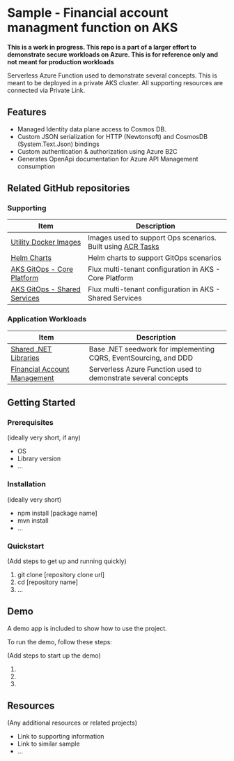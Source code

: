 # Sample - Financial account managment function on AKS
**This is a work in progress. This repo is a part of a larger effort to demonstrate secure workloads on Azure. This is for reference only and not meant for production workloads**

Serverless Azure Function used to demonstrate several concepts. This is meant to be deployed in a private AKS cluster. All supporting resources are connected via Private Link.

## Features
* Managed Identity data plane access to Cosmos DB.
* Custom JSON serialization for HTTP (Newtonsoft) and CosmosDB (System.Text.Json) bindings
* Custom authentication & authorization using Azure B2C
* Generates OpenApi documentation for Azure API Management consumption 

## Related GitHub repositories

### Supporting
|Item|Description|
|----|-----|
|[Utility Docker Images](https://github.com/colincmac/oink-docker-images)|Images used to support Ops scenarios. Built using [ACR Tasks](https://docs.microsoft.com/en-us/azure/container-registry/container-registry-tasks-overview)|
|[Helm Charts](https://github.com/colincmac/oink-helm-charts)|Helm charts to support GitOps scenarios|
|[AKS GitOps - Core Platform](https://github.com/colincmac/aks-lz-manifests)|Flux multi-tenant configuration in AKS - Core Platform|
|[AKS GitOps - Shared Services](https://github.com/colincmac/aks-lz-shared-services-manifests)|Flux multi-tenant configuration in AKS - Shared Services|

### Application Workloads
|Item|Description|
|----|-----|
|[Shared .NET Libraries](https://github.com/colincmac/oink-core-dotnet)|Base .NET seedwork for implementing CQRS, EventSourcing, and DDD|
|[Financial Account Management](https://github.com/colincmac/oink-financial-account-mgmt)|Serverless Azure Function used to demonstrate several concepts|

## Getting Started

### Prerequisites

(ideally very short, if any)

- OS
- Library version
- ...

### Installation

(ideally very short)

- npm install [package name]
- mvn install
- ...

### Quickstart
(Add steps to get up and running quickly)

1. git clone [repository clone url]
2. cd [repository name]
3. ...


## Demo

A demo app is included to show how to use the project.

To run the demo, follow these steps:

(Add steps to start up the demo)

1.
2.
3.

## Resources

(Any additional resources or related projects)

- Link to supporting information
- Link to similar sample
- ...

